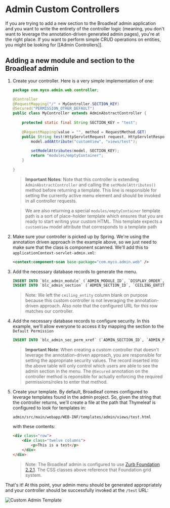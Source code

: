 # Admin Custom Controllers

If you are trying to add a new section to the Broadleaf admin application and you want to write the entirety of the controller logic (meaning, you don't want to leverage the annotation-driven generated admin pages), you're at the right place. If you want to perform simple CRUD operations on entities, you might be looking for [[Admin Controllers]].

## Adding a new module and section to the Broadleaf admin

1. Create your controller. Here is a very simple implementation of one:

    ```java
    package com.myco.admin.web.controller;

    @Controller
    @RequestMapping("/" + MyController.SECTION_KEY)
    @Secured("PERMISSION_OTHER_DEFAULT")
    public class MyController extends AdminAbstractController {
        
        protected static final String SECTION_KEY = "test";
        
        @RequestMapping(value = "", method = RequestMethod.GET)
        public String test(HttpServletRequest request, HttpServletResponse response, Model model) throws Exception {
            model.addAttribute("customView", "views/test");
            
            setModelAttributes(model, SECTION_KEY);
            return "modules/emptyContainer";
        }
            
    }
    ```

    > **Important Notes**: Note that this controller is extending `AdminAbstractController` and calling the `setModelAttributes()` method before returning a template. This line is responsible for setting the currently active menu element and should be invoked in all controller requests.
    
    > We are also returning a special `modules/emptyContainer` template path is a sort of place-holder template which ensures that you are ready to start writing your custom HTML. This template expects a `customView` model attribute that corresponds to a template path

2. Make sure your controller is picked up by Spring. We're using the annotation driven approach in the example above, so we just need to make sure that the class is component scanned. We'll add this to `applicationContext-servlet-admin.xml`:

    ```xml
    <context:component-scan base-package="com.myco.admin.web" />
    ```

3. Add the necessary database records to generate the menu.

    ```sql
    INSERT INTO `blc_admin_module` (`ADMIN_MODULE_ID`, `DISPLAY_ORDER`, `ICON`, `MODULE_KEY`, `NAME`) VALUES (1, 7, 'icon-barcode', 'MyCustomModule', 'My Custom Module');
    INSERT INTO `blc_admin_section` (`ADMIN_SECTION_ID`, `CEILING_ENTITY`, `DISPLAY_CONTROLLER`, `DISPLAY_ORDER`, `NAME`, `SECTION_KEY`, `URL`, `USE_DEFAULT_HANDLER`, `ADMIN_MODULE_ID`) VALUES (1, NULL, NULL, 1000, 'My Custom Section', 'MyCustomSection', '/test', NULL, 1);
    ```

    > Note: We left the `ceiling_entity` column blank on purpose because this custom controller is not leveraging the annotation-driven approach. Also note that the configured URL for this row matches our controller.

4. Add the necessary database records to configure security. In this example, we'll allow everyone to access it by mapping the section to the `Default Permission`

    ```sql
    INSERT INTO `blc_admin_sec_perm_xref` (`ADMIN_SECTION_ID`, `ADMIN_PERMISSION_ID`) VALUES (1, -1);
    ```

    > **Important Note**: When creating a custom controller that doesn't leverage the annotation-driven approach, you are responsible for setting the appropriate security values. The record inserted into the above table will only control which users are able to see the admin section in the menu. The `@Secured` annotation on the controller method is reponsible for actually enforcing the required permissions/roles to enter that method.

5. Create your template. By default, Broadleaf comes configured to leverage templates found in the admin project. So, given the string that the controller returns, we'll create a file at the path that Thymeleaf is configured to look for templates in:

    ```text
    admin/src/main/webapp/WEB-INF/templates/admin/views/test.html
    ```
    
    with these contents:
    
    ```html
    <div class="row">
        <div class="twelve columns">
            <p>This is a test</p>
        </div>
    </div>
    ```
    
    > Note: The Broadleaf admin is configured to use [Zurb Foundation 2.2.1](http://foundation.zurb.com/docs/v/2.2.1/index.php). The CSS classes above reference that Foundation grid system.

That's it! At this point, your admin menu should be generated appropriately and your controller should be successfully invoked at the `/test` URL:

![Custom Admin Template](custom-admin-template.png)
